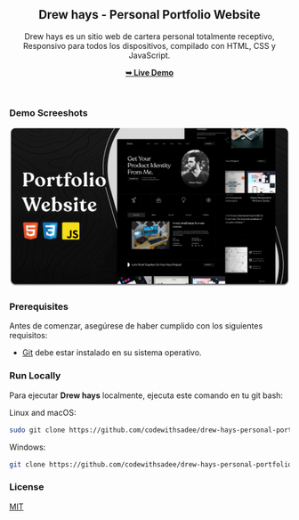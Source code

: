 <div align="center">
 
  <br />
  <br />

  <h2 align="center">Drew hays - Personal Portfolio Website</h2>

 Drew hays es un sitio web de cartera personal totalmente receptivo, <br />Responsivo para todos los dispositivos, compilado con HTML, CSS y JavaScript.

  <a href="https://codewithsadee.github.io/drew-hays-personal-portfolio/"><strong>➥ Live Demo</strong></a>

</div>

<br />

### Demo Screeshots

![Drew hays Desktop Demo](./readme-images/desktop.png "Desktop Demo")

### Prerequisites

Antes de comenzar, asegúrese de haber cumplido con los siguientes requisitos:

* [Git](https://git-scm.com/downloads "Download Git") debe estar instalado en su sistema operativo.

### Run Locally

Para ejecutar **Drew hays** localmente, ejecuta este comando en tu git bash:

Linux and macOS:

```bash
sudo git clone https://github.com/codewithsadee/drew-hays-personal-portfolio.git
```

Windows:

```bash
git clone https://github.com/codewithsadee/drew-hays-personal-portfolio.git
```

### License

[MIT](https://choosealicense.com/licenses/mit/)
